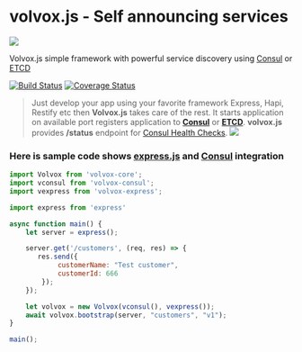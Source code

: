 # volvox.js - Self announcing services
![](https://avatars3.githubusercontent.com/u/16361502?v=3&s=200)  

Volvox.js simple framework with powerful service discovery using [Consul](https://www.consul.io/) or [ETCD](https://coreos.com/etcd/)

[![Build Status](https://travis-ci.org/volvoxjs/volvox-core.svg?branch=master)](https://travis-ci.org/volvoxjs/volvox-core) [![Coverage Status](https://coveralls.io/repos/github/volvoxjs/volvox-core/badge.svg?branch=master)](https://coveralls.io/github/volvoxjs/volvox-core?branch=master)

> Just develop your app using your favorite framework Express, Hapi, Restify etc then **Volvox.js** takes care of the rest. It starts application on available port registers application to **[Consul](https://www.consul.io/)** or **[ETCD](https://coreos.com/etcd/)**. **volvox.js** provides **/status** endpoint for [Consul Health Checks](https://www.consul.io/intro/getting-started/checks.html).
![](https://raw.githubusercontent.com/microphonejs/microphone-core/master/misc/microphone-consul-fabio.png)  

### Here is sample code shows [express.js](https://expressjs.com/) and [Consul](https://www.consul.io/) integration

```js
import Volvox from 'volvox-core';
import vconsul from 'volvox-consul';
import vexpress from 'volvox-express';

import express from 'express'

async function main() {
    let server = express();

    server.get('/customers', (req, res) => {
       res.send({
            customerName: "Test customer",
            customerId: 666
        });
    });

    let volvox = new Volvox(vconsul(), vexpress());
    await volvox.bootstrap(server, "customers", "v1");
}

main();
```

